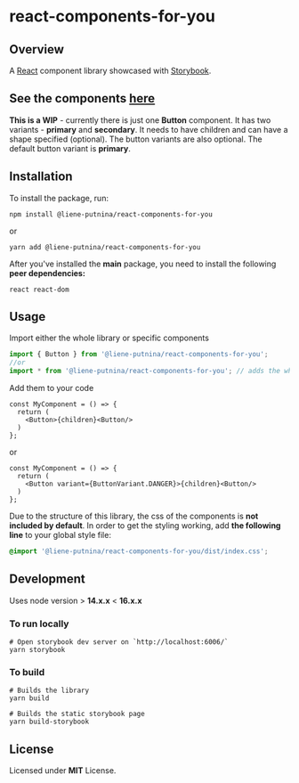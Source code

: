 # react-components-for-you

## Overview

A [React](https://reactjs.org/) component library showcased with [Storybook](https://storybook.js.org/).

## See the components [here](https://react-components-storybook.netlify.app/)

**This is a WIP** - currently there is just one **Button** component. It has two variants - **primary** and **secondary**. It needs to have children and can have a shape specified (optional). The button variants are also optional. The default button variant is **primary**.

## Installation

To install the package, run:

```shell
npm install @liene-putnina/react-components-for-you
```

or

```shell
yarn add @liene-putnina/react-components-for-you
```

After you've installed the **main** package, you need to install the following **peer dependencies:**

```shell
react react-dom
```

## Usage

Import either the whole library or specific components

```jsx
import { Button } from '@liene-putnina/react-components-for-you';
//or
import * from '@liene-putnina/react-components-for-you'; // adds the whole library
```

Add them to your code

```tsx
const MyComponent = () => {
  return (
    <Button>{children}<Button/>
  )
};
```

  or

  ```tsx
  const MyComponent = () => {
    return (
      <Button variant={ButtonVariant.DANGER}>{children}<Button/>
    )
  };
  ```

Due to the structure of this library, the css of the components is **not included by default**. In order to get the styling working, add **the following line** to your global style file:

```css
@import '@liene-putnina/react-components-for-you/dist/index.css';
```

## Development

Uses node version > **14.x.x** < **16.x.x**

### To run locally

```shell
# Open storybook dev server on `http://localhost:6006/`
yarn storybook
```

### To build

```shell
# Builds the library
yarn build

# Builds the static storybook page
yarn build-storybook
```

## License

Licensed under **MIT** License.
